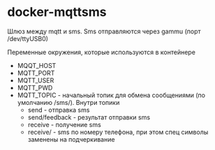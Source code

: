 # docker-mqttsms
Шлюз между mqtt и sms.
Sms отправляются через gammu (порт /dev/ttyUSB0)

Переменные окружения, которые используются в контейнере
- MQQT_HOST
- MQTT_PORT
- MQTT_USER
- MQTT_PWD
- MQTT_TOPIC - начальный топик для обмена сообщениями (по умолчанию /sms/). Внутри топики 
  - send - отправка sms
  - send/feedback - результат отправки sms
  - receive - получение sms
  - receive/<number> - sms по номеру телефона, при этом спец символы заменены на подчеркивание  

